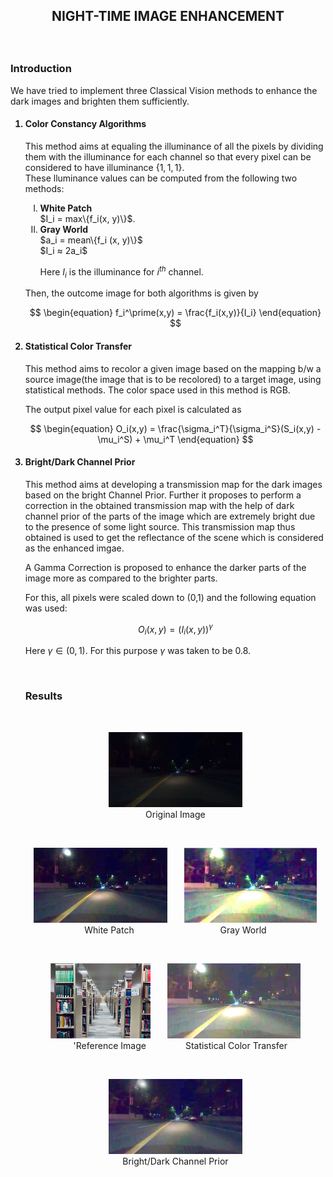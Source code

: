 ## <p align="center"><b>NIGHT-TIME IMAGE ENHANCEMENT</b></p>
<br>

### <b>Introduction </b>
We have tried to implement three Classical Vision methods to enhance the dark images and brighten them sufficiently.
<ol>

#### <li><b>Color Constancy Algorithms</b>
This method aims at equaling the illuminance of all the pixels by dividing them with the illuminance
for each channel so that every pixel can be considered to have illuminance $\{1,1,1\}$.<br>
These lluminance values can be computed from the following two methods:
<ol type = 'I'>
<li> <b>White Patch</b><br>
$I_i = max\{f_i(x, y)\}$.


<li> <b>Gray World</b><br>
$a_i = mean\{f_i (x, y)\}$<br>
$I_i ≈ 2a_i$


Here $I_i$ is the illuminance for $i^{th}$ channel.
</ol>
Then, the outcome image for both algorithms is given by

$$
\begin{equation}
f_i^\prime(x,y) = \frac{f_i(x,y)}{I_i}
\end{equation}
$$

#### <b> <li>Statistical Color Transfer </b>
This method aims to recolor a given image based on the mapping b/w a source image(the image that
is to be recolored) to a target image, using statistical methods. The color space used in this method is
RGB.

<!-- $$
\begin{equation}
\mu_i^S = \frac{1}{M_SN_S}\sum^{M_S}_{x=1}\sum^{N_S}_{y=1}S_i(x,y)

\end{equation}
$$

$$
\begin{equation}
\mu_i^T = \frac{1}{M_TN_T}\sum^{M_T}_{x=1}\sum^{N_T}_{y=1}T_i(x,y)
\end{equation}
$$

$$
\begin{equation}
\sigma_i^S = \sqrt{\frac{1}{M_SN_S}\sum_{x=1}^{M_S}\sum_{x=1}^{N_S}(S_i(x,y) - \mu_i^S)^2}
\end{equation}
$$

$$
\begin{equation}
\sigma_i^T = \sqrt{\frac{1}{M_TN_T}\sum_{x=1}^{M_T}\sum_{x=1}^{N_T}(T_i(x,y) - \mu_i^T)^2}
\end{equation}
$$ -->

The output pixel value for each pixel is calculated as

$$
\begin{equation}
O_i(x,y) = \frac{\sigma_i^T}{\sigma_i^S}(S_i(x,y) - \mu_i^S) + \mu_i^T
\end{equation}
$$


#### <b> <li>Bright/Dark Channel Prior </b>

This method aims at developing a transmission map for the dark images based on the bright Channel Prior.
Further it proposes to perform a correction in the obtained transmission map with the help of dark channel prior of the parts of the image which are extremely bright due to the presence of some light source.
This transmission map thus obtained is used to get the reflectance of the scene which is considered as the enhanced imgae.

A Gamma Correction is proposed to enhance the darker parts of the image more as compared to the brighter parts.

For this, all pixels were scaled down to (0,1) and the following equation was used:

$$
\begin{equation}
O_i(x,y) = (I_i(x,y))^\gamma 
\end{equation}
$$

Here $\gamma\in (0,1)$. For this purpose $\gamma$ was taken to be 0.8. 

<br>

### <b>Results</b>

<br>
    <p align="center"><img src="./Results/original.png" style="height : 120px;"><br>
    Original Image</p>
<br>

<p align="center"> 
    <img src="./Results/WP.png" style="height : 120px"> 
    &nbsp;&nbsp;&nbsp;&nbsp;&nbsp; 
    <img src="./Results/GW.png" style="height : 120px">
    <br>
    White Patch         &nbsp;&nbsp;&nbsp;&nbsp;&nbsp;&nbsp;&nbsp;&nbsp;&nbsp;&nbsp;&nbsp;&nbsp;&nbsp;&nbsp;&nbsp;&nbsp;&nbsp;&nbsp;&nbsp;&nbsp;&nbsp;&nbsp;&nbsp;&nbsp;&nbsp;&nbsp;&nbsp;&nbsp;&nbsp;&nbsp;&nbsp;&nbsp;&nbsp; 
    Gray World
</p>
    
<br>

<p align="center">
    <img src="./Results/Reference.png" style="height : 120px"> 
    &nbsp;&nbsp;&nbsp;&nbsp;&nbsp; 
    <img src="./Results/Statistical.png" style="height : 120px">
    <br>
    &nbsp;&nbsp;&nbsp;&nbsp;'Reference Image
    &nbsp;&nbsp;&nbsp;&nbsp;&nbsp;&nbsp;&nbsp;&nbsp;&nbsp;&nbsp;&nbsp;&nbsp;&nbsp;&nbsp; Statistical Color Transfer
</p>
    
<br>
    
<p align="center">  
    <img src="./Results/BD_channel.png" style="height : 120px">
    <br>
    Bright/Dark Channel Prior
</p>

